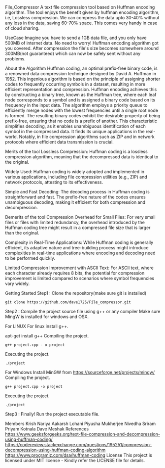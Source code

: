File_Compressor
A text file compression tool based on Huffman encoding algorithm. The tool enjoys the benefit given by huffman encoding algorithm, i.e, Lossless compression. We can compress the data upto 30-40% without any loss in the data, saving 60-70% space. This comes very handy in case of cloud sharing.

UseCase
Imagine you have to send a 1GB data file, and you only have 500MB of internet data. No need to worry! Huffman encoding algorithm got you covered. After compression the file's size becomes somewhere around 300MB(not guaranteed) which can now be safely sent without any problems.

About the Algorithm
Huffman coding, an optimal prefix-free binary code, is a renowned data compression technique designed by David A. Huffman in 1952. This ingenious algorithm is based on the principle of assigning shorter codes to frequently occurring symbols in a dataset, resulting in more efficient representation and compression. Huffman encoding achieves this by constructing a binary tree, known as the Huffman tree, where each leaf node corresponds to a symbol and is assigned a binary code based on its frequency in the input data. The algorithm employs a priority queue to efficiently merge nodes with the lowest frequencies until a single root node is formed. The resulting binary codes exhibit the desirable property of being prefix-free, ensuring that no code is a prefix of another. This characteristic simplifies decoding, as it enables unambiguous identification of each symbol in the compressed data. It finds its unique applications in the real-world. Notably, in file compression algorithms such as ZIP and in network protocols where efficient data transmission is crucial.

Merits of the tool
Lossless Compression:
Huffman coding is a lossless compression algorithm, meaning that the decompressed data is identical to the original.

Widely Used:
Huffman coding is widely adopted and implemented in various applications, including file compression utilities (e.g., ZIP) and network protocols, attesting to its effectiveness.

Simple and Fast Decoding:
The decoding process in Huffman coding is straightforward and fast. The prefix-free nature of the codes ensures unambiguous decoding, making it efficient for both compression and decompression.

Demerits of the tool
Compression Overhead for Small Files:
For very small files or files with limited redundancy, the overhead introduced by the Huffman coding tree might result in a compressed file size that is larger than the original.

Complexity in Real-Time Applications:
While Huffman coding is generally efficient, its adaptive nature and tree-building process might introduce complexities in real-time applications where encoding and decoding need to be performed quickly.

Limited Compression Improvement with ASCII Text:
For ASCII text, where each character already requires 8 bits, the potential for compression improvement is limited compared to scenarios where symbol frequencies vary widely.

Getting Started
Step1 :
Clone the repository(make sure git is installed)

    git clone https://github.com/dave1725/File_compressor.git
Step2 :
Compile the project source file using g++ or any compiler Make sure MingW is installed for windows and OSX.

For LINUX For linux install g++.

  apt-get install g++
Compiling the project.

    g++ project.cpp - o project
Executing the project.

    ./project
For Windows Install MinGW from https://sourceforge.net/projects/mingw/
Compiling the project.

    g++ project.cpp -o project
Executing the project.

    ./project
Step3 :
Finally! Run the project executable file.

Members
Krish Nariya
Aakarsh Lohani
Piyusha Mukherjee
Nivedha Sriram
Priyam Kotnala
Dave Meshak
References
https://www.geeksforgeeks.org/text-file-compression-and-decompression-using-huffman-coding/
https://codereview.stackexchange.com/questions/195251/compression-decompression-using-huffman-coding-algorithm
https://www.programiz.com/dsa/huffman-coding
License
This project is licensed under MIT license - Kindly refer the LICENSE file for details.
